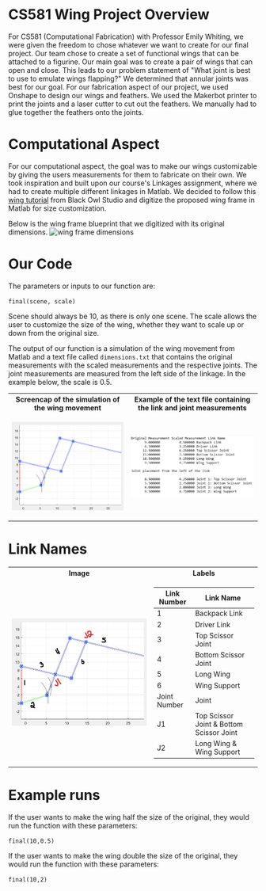 # CS581 Wing Project Overview

For CS581 (Computational Fabrication) with Professor Emily Whiting, we were given the freedom to chose whatever we want to create for our final project. Our team chose to create a set of functional wings that can be attached to a figurine. Our main goal was to create a pair of wings that can open and close. This leads to our problem statement of "What joint is best to use to emulate wings flapping?" We determined that annular joints was best for our goal. For our fabrication aspect of our project, we used Onshape to design our wings and feathers. We used the Makerbot printer to print the joints and a laser cutter to cut out the feathers. We manually had to glue together the feathers onto the joints. 

# Computational Aspect

For our computational aspect, the goal was to make our wings customizable by giving the users measurements for them to fabricate on their own. We took inspiration and built upon our course's Linkages assignment, where we had to create multiple different linkages in Matlab. We decided to follow this [wing tutorial](https://www.blackowlstudio.com/en/tutorial-crafting-articulated-wings/) from Black Owl Studio and digitize the proposed wing frame in Matlab for size customization. 

Below is the wing frame blueprint that we digitized with its original dimensions. 
![wing frame dimensions](https://www.blackowlstudio.com/wp-content/uploads/2017/03/cotes-835x475.png)

# Our Code
The parameters or inputs to our function are: 
```
final(scene, scale)
```

Scene should always be 10, as there is only one scene. The scale allows the user to customize the size of the wing, whether they want to scale up or down from the original size.

The output of our function is a simulation of the wing movement from Matlab and a text file called `dimensions.txt` that contains the original measurements with the scaled measurements and the respective joints. The joint measurements are measured from the left side of the linkage. In the example below, the scale is 0.5.


<table>
<tr>
<th> Screencap of the simulation of the wing movement </th>
<th> Example of the text file containing the link and joint measurements</th>
</tr>
<tr>
<td>


![simulation](simulation.png)


</td>
<td>


![dimensions text file](dimensions1.png)


</td>
</tr>
</table>

# Link Names



<table>
<tr>
<th> Image </th>
<th> Labels </th>
</tr>
<tr>
<td>


![link names](jl_label.jpg)

</td>
<td>


| Link Number | Link Name |
| --- | ----------- |
| 1 | Backpack Link |
| 2 | Driver Link |
| 3 | Top Scissor Joint |
| 4 | Bottom Scissor Joint |
| 5 | Long Wing |
| 6 | Wing Support |
| Joint Number | Joint |
| J1 | Top Scissor Joint & Bottom Scissor Joint |
| J2 | Long Wing & Wing Support |


</td>
</tr>
</table>






# Example runs
If the user wants to make the wing half the size of the original, they would run the function with these parameters: 
```
final(10,0.5)
```

If the user wants to make the wing double the size of the original, they would run the function with these parameters: 
```
final(10,2)
```
